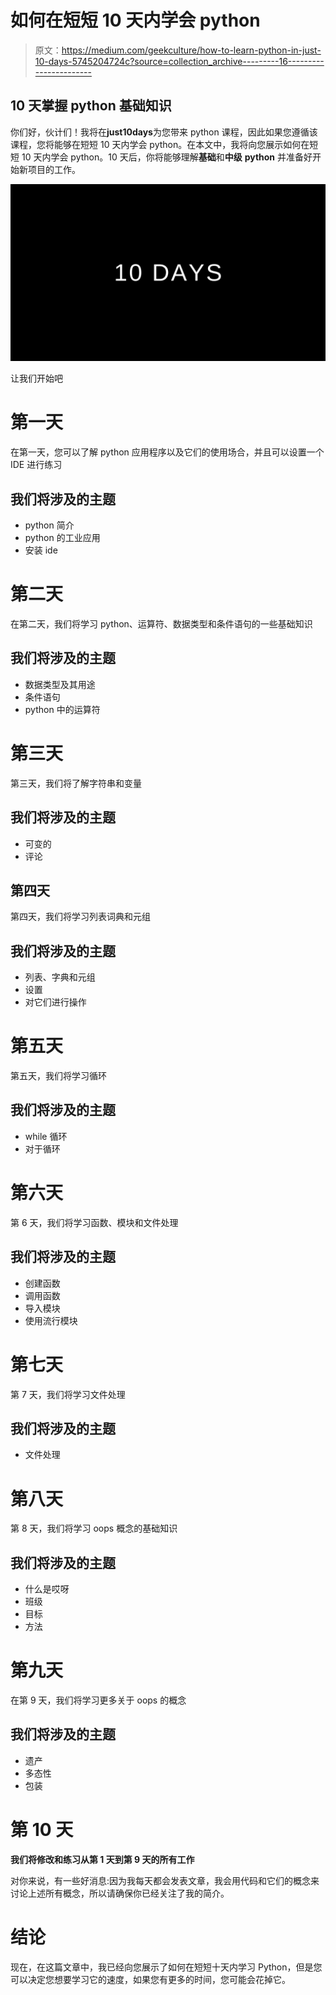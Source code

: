 # 如何在短短 10 天内学会 python

> 原文：<https://medium.com/geekculture/how-to-learn-python-in-just-10-days-5745204724c?source=collection_archive---------16----------------------->

## 10 天掌握 python 基础知识

你们好，伙计们！我将在**just****10****days**为您带来 python 课程，因此如果您遵循该课程，您将能够在短短 10 天内学会 python。在本文中，我将向您展示如何在短短 10 天内学会 python。10 天后，你将能够理解**基础**和**中级** **python** 并准备好开始新项目的工作。

![](img/cdcf9c9ffd4bc584e6da413d6e1d8bf7.png)

让我们开始吧

# 第一天

在第一天，您可以了解 python 应用程序以及它们的使用场合，并且可以设置一个 IDE 进行练习

## 我们将涉及的主题

*   python 简介
*   python 的工业应用
*   安装 ide

# 第二天

在第二天，我们将学习 python、运算符、数据类型和条件语句的一些基础知识

## 我们将涉及的主题

*   数据类型及其用途
*   条件语句
*   python 中的运算符

# 第三天

第三天，我们将了解字符串和变量

## 我们将涉及的主题

*   可变的
*   评论

## 第四天

第四天，我们将学习列表词典和元组

## 我们将涉及的主题

*   列表、字典和元组
*   设置
*   对它们进行操作

# 第五天

第五天，我们将学习循环

## 我们将涉及的主题

*   while 循环
*   对于循环

# 第六天

第 6 天，我们将学习函数、模块和文件处理

## 我们将涉及的主题

*   创建函数
*   调用函数
*   导入模块
*   使用流行模块

# 第七天

第 7 天，我们将学习文件处理

## 我们将涉及的主题

*   文件处理

# 第八天

第 8 天，我们将学习 oops 概念的基础知识

## 我们将涉及的主题

*   什么是哎呀
*   班级
*   目标
*   方法

# 第九天

在第 9 天，我们将学习更多关于 oops 的概念

## 我们将涉及的主题

*   遗产
*   多态性
*   包装

# 第 10 天

**我们将修改和练习从第 1 天到第 9 天的所有工作**

对你来说，有一些好消息:因为我每天都会发表文章，我会用代码和它们的概念来讨论上述所有概念，所以请确保你已经关注了我的简介。

# 结论

现在，在这篇文章中，我已经向您展示了如何在短短十天内学习 Python，但是您可以决定您想要学习它的速度，如果您有更多的时间，您可能会花掉它。
